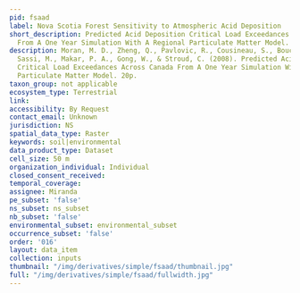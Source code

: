 ```yaml
---
pid: fsaad
label: Nova Scotia Forest Sensitivity to Atmospheric Acid Deposition
short_description: Predicted Acid Deposition Critical Load Exceedances Across Canada
  From A One Year Simulation With A Regional Particulate Matter Model.
description: Moran, M. D., Zheng, Q., Pavlovic, R., Cousineau, S., Bouchet, V. S.,
  Sassi, M., Makar, P. A., Gong, W., & Stroud, C. (2008). Predicted Acid Deposition
  Critical Load Exceedances Across Canada From A One Year Simulation With A Regional
  Particulate Matter Model. 20p.
taxon_group: not applicable
ecosystem_type: Terrestrial
link: 
accessibility: By Request
contact_email: Unknown
jurisdiction: NS
spatial_data_type: Raster
keywords: soil|environmental
data_product_type: Dataset
cell_size: 50 m
organization_individual: Individual
closed_consent_received: 
temporal_coverage: 
assignee: Miranda
pe_subset: 'false'
ns_subset: ns_subset
nb_subset: 'false'
environmental_subset: environmental_subset
occurrence_subset: 'false'
order: '016'
layout: data_item
collection: inputs
thumbnail: "/img/derivatives/simple/fsaad/thumbnail.jpg"
full: "/img/derivatives/simple/fsaad/fullwidth.jpg"
---
```

